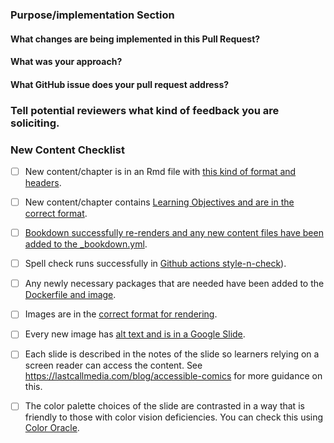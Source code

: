 <!--This PR Template was modified from https://github.com/AlexsLemonade/OpenPBTA-analysis/blob/master/.github/PULL_REQUEST_TEMPLATE.md-->

### Purpose/implementation Section

#### What changes are being implemented in this Pull Request?



#### What was your approach?



#### What GitHub issue does your pull request address?



### Tell potential reviewers what kind of feedback you are soliciting.



### New Content Checklist

- [ ] New content/chapter is in an Rmd file with [this kind of format and headers](https://github.com/jhudsl/ottrpal_Template/blob/main/02-chapter_of_course.Rmd).

- [ ] New content/chapter contains [Learning Objectives and are in the correct format](https://github.com/jhudsl/ottrpal_Template/wiki/Setting-up-images-and-graphics#learning-objectives-formatting).

- [ ] [Bookdown successfully re-renders and any new content files have been added to the _bookdown.yml](https://github.com/jhudsl/ottrpal_Template/wiki/Publishing-with-Bookdown).

- [ ] Spell check runs successfully in [Github actions style-n-check](https://github.com/jhudsl/ottrpal_Template/wiki/How-to-set-up-and-customize-GitHub-actions-robots#spell-check)).

- [ ] Any newly necessary packages that are needed have been added to the [Dockerfile and image](https://github.com/jhudsl/ottrpal_Template/wiki/Using-Docker#adding-packages-to-the-dockerfile).

- [ ] Images are in the [correct format for rendering](https://github.com/jhudsl/ottrpal_Template/wiki/Setting-up-images-and-graphics#adding-images-and-graphics-in-text).

- [ ] Every new image has [alt text and is in a Google Slide](https://github.com/jhudsl/ottrpal_Template/wiki/Setting-up-images-and-graphics#accessibility).

- [ ] Each slide is described in the notes of the slide so learners relying on a screen reader can access the content. See https://lastcallmedia.com/blog/accessible-comics for more guidance on this.

- [ ] The color palette choices of the slide are contrasted in a way that is friendly to those with color vision deficiencies.
You can check this using [Color Oracle](https://colororacle.org/).
